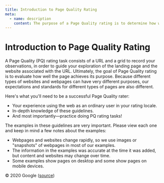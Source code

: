 ```yaml
---
title: Introduction to Page Quality Rating
meta:
  - name: description
    content: The purpose of a Page Quality rating is to determine how well a page achieves its purpose for a given query.
---
```


# Introduction to Page Quality Rating

A Page Quality (PQ) rating task consists of a URL and a grid to record your observations, in order to guide your exploration of the landing page and the website associated with the URL. Ultimately, the goal of Page Quality rating is to evaluate how well the page achieves its purpose. Because different types of websites and webpages can have very different purposes, our expectations and standards for different types of pages are also different.

Here's what you'll need to be a successful Page Quality rater:

- Your experience using the web as an ordinary user in your rating locale.
- In-depth knowledge of these guidelines.
- And most importantly—practice doing PQ rating tasks!

The examples in these guidelines are very important. Please view each one and keep in mind a few notes about the examples:

- Webpages and websites change rapidly, so we use images or "snapshots" of webpages in most of our examples.
- The information in the examples was accurate at the time it was added, but content and websites may change over time.
- Some examples show pages on desktop and some show pages on mobile devices.

<div class="source">
© 2020 Google (<a href="https://static.googleusercontent.com/media/guidelines.raterhub.com///searchqualityevaluatorguidelines.pdf">source</a>)
</div>
